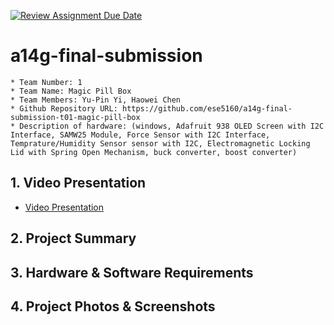[![Review Assignment Due Date](https://classroom.github.com/assets/deadline-readme-button-24ddc0f5d75046c5622901739e7c5dd533143b0c8e959d652212380cedb1ea36.svg)](https://classroom.github.com/a/kzkUPShx)
# a14g-final-submission

    * Team Number: 1
    * Team Name: Magic Pill Box
    * Team Members: Yu-Pin Yi, Haowei Chen
    * Github Repository URL: https://github.com/ese5160/a14g-final-submission-t01-magic-pill-box
    * Description of hardware: (windows, Adafruit 938 OLED Screen with I2C Interface, SAMW25 Module, Force Sensor with I2C Interface, Temprature/Humidity Sensor sensor with I2C, Electromagnetic Locking Lid with Spring Open Mechanism, buck converter, boost converter) 

## 1. Video Presentation

- [Video Presentation](https://youtu.be/nQqyR8lDyXY?si=AE45nUH7O6IaNKej)

## 2. Project Summary

## 3. Hardware & Software Requirements

## 4. Project Photos & Screenshots
